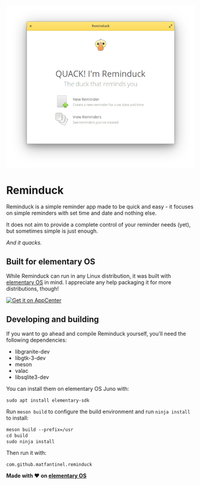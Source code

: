 <p align="center">
    <img src="data/screenshots/Welcome.png" alt="Screenshot" />
</p>

# Reminduck

Reminduck is a simple reminder app made to be quick and easy - it focuses on simple reminders with set time and date and nothing else.

It does not aim to provide a complete control of your reminder needs (yet), but sometimes simple is just enough.

_And it quacks._

## Built for elementary OS

While Reminduck can run in any Linux distribution, it was built with [elementary OS] in mind. I appreciate any help packaging it for more distributions, though!

[![Get it on AppCenter](https://appcenter.elementary.io/badge.svg)][AppCenter]


## Developing and building

If you want to go ahead and compile Reminduck yourself, you'll need the following dependencies:

* libgranite-dev
* libgtk-3-dev
* meson
* valac
* libsqlite3-dev

You can install them on elementary OS Juno with:

```shell
sudo apt install elementary-sdk
```

Run `meson build` to configure the build environment and run `ninja install`
to install:

```shell
meson build --prefix=/usr
cd build
sudo ninja install
```

Then run it with:

```shell
com.github.matfantinel.reminduck
```


**Made with :heart: on [elementary OS]**

[elementary OS]: https://elementary.io
[AppCenter]: https://appcenter.elementary.io/com.github.matfantinel.reminduck
